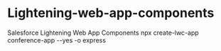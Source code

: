 # Lightening-web-app-components
Salesforce Lightening Web App Components
npx create-lwc-app conference-app --yes -o express
